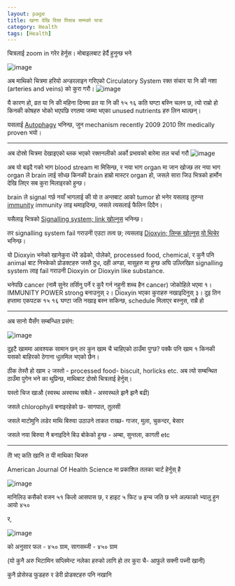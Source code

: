 ```yaml
---
layout: page
title: खाना देखि दिसा पिसाब सम्मको यात्रा
category: Health
tags: [Health]
---
```


चित्रलाई zoom in गरेर हेर्नुस। मोबाइलबाट हेर्दै हुनुन्छ भने

![image](https://gist.github.com/assets/11883023/9c1500b6-8d40-4a30-bc01-4880ba557c24)

अब माथिको चित्रमा हरियो अन्डरलाइन गरिएको Circulatory System रक्त संचार या नि की नशा (arteries and veins) को कुरा गरौ।
![image](https://gist.github.com/assets/11883023/ec65db0a-241a-40e6-820b-91c1b79eaff2)

यै कारण हो, व्रत या नि की महिना दिनमा व्रत या नि की १५ १६ कति घण्टा बस्नि चलन छ, त्यो राम्रो हो किनकी कोषहरु भोको भएपछि रगतमा जम्मा भएका unused nutrients हरु लिन थाल्छन्।

यसलाई [Autophagy](https://my.clevelandclinic.org/health/articles/24058-autophagy) भनिन्छ, जुन mechanism recently 2009 2010 तिर medically proven भयो।

---
अब दोस्रो चित्रमा देखाइएको ब्लक भएको रक्तनलीको अर्को प्रभावको बारेमा तल चर्चा गरौ
![image](https://gist.github.com/assets/11883023/a124b86a-5278-4a13-878d-f8f1854900fd)

अब यो बढ्दै गको भाग blood stream मा मिसिन्छ, र नया भाग organ मा जान खोज्छ तर नया भाग organ ले brain लाई सोध्छ किनकी brain हाम्रो मास्टर organ हो, जसले सारा जिउ भित्रको हार्मोन देखि लिएर सब कुरा मिलाइरको हुन्छ। 

brain ले signal गर्छ नयाँ भागलाई की यो त अन्तबाट आको tumor हो भनेर यसलाइ तुरुन्त [immunity](https://www.betterhealth.vic.gov.au/health/conditionsandtreatments/immune-system) immunity लाइ थमाइदिन्छ, जसले त्यसलाई फैलिन दिदैन।

यसैलाइ भित्रको  [Signalling system; link खोल्नुस](https://organismalbio.biosci.gatech.edu/chemical-and-electrical-signals/intro-to-chemical-signaling-and-signal-transduction) भनिन्छ।

तर signalling system fail गराउनी एउटा तत्व छ; त्यसलाइ [Dioxyin; लिन्क खोल्नुस् यो थिचेर](https://www.who.int/news-room/fact-sheets/detail/dioxins-and-their-effects-on-human-health) भनिन्छ।

यो Dioxyin भनेको खानेकुरा धेरै डढेको, पोलेको, processed food, chemical, र कुनै पनि animal बाट निस्केको प्रोडक्टहरु जस्तै दुध, दही अण्डा, मासुहरु मा हुन्छ अघि उल्लिखित signalling system लाइ fail गराउनी Dioxyin or Dioxyin like substance.

भनेपछि cancer (नामै सुनेर तर्सिनु पर्ने र कुरै गर्न नहुनी शब्च हैन cancer) जोकोहिले भएमा 
१। IMMUNITY POWER strong बनाउनुस्
२। Dioxyin भएका कुराहरु नखाइदिनुस्
३। दुइ तिन हप्तामा एकपटक १५ १६ घण्टा जति नखाइ बस्न सकिन्छ, schedule मिलाएर बस्नुस, राम्रै हो

---

अब सानो यैसँग सम्बन्धित प्रसंग:

![image](https://gist.github.com/assets/11883023/b9e0bdb5-6abf-4aa3-8729-1fec00d79f78)

दुइटै खाममा आवश्यक सामान छन् तर कुन खाम चै चाहिएको ठाउँमा पुग्छ? पक्कै पनि खाम १ किनकी यसको बाहिरको ठेगाना धुलमिल भएको छैन।

ठीक तेस्तै हो खाम २ जस्तो - processed food- biscuit, horlicks etc. अब त्यो सम्बन्थित ठाउँमा पुगेन भने का थुप्रिन्छ, माथिबाट दोस्रो चित्रलाई हेर्नुस्।

यस्तो चिज खाऔ (स्वस्थ अस्वस्थ सबैले - अस्वस्थले झनै झनै बढी) 

जसले chlorophyll बनाइरहेको छ- सागपात, तुलसी 

 जसले माटोमुनि लडेर माथि बिरुवा उठाउने ताकत राख्छ- गाजर, मुला, चुकन्दर, बेसार

 जसले नया बिरुवा नै बनाइदिने बिउ बोकेको हुन्छ - अम्बा, सुन्तला, कागती etc

---

तेो भए कति खानि त यी माथिका चिजरु

American Journal Of Health Science मा प्रकाशित तलका चार्ट हेर्नुस् है

![image](https://gist.github.com/assets/11883023/c4475fcb-c822-4589-b884-ad6ad9797a6e)

मानिलिउ कसैको वजन ५१ किलो आसपास छ, र हाइट ५ फिट ७ इन्च जति छ भने अल्फाको भ्यालु हुन आयो ४५०

र,

![image](https://github.com/sbibek086/write-the-docs/assets/11883023/a54a7633-0741-41ae-9399-022907135ec2)

को अनुसार फल - ४५० ग्राम, सागसब्जी - ४५० ग्राम 

(यो कुनै अरु भिटामिन सप्लिमेन्ट नलेका हरुको लागि हो तर कुरा चै- आफुले सक्नी पच्नी खानी)

कुनै प्रोसेस्ड फुडहरु र डेरी प्रोडक्टहरु पनि नखानि
 



